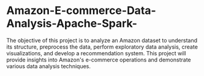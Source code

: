 # Amazon-E-commerce-Data-Analysis-Apache-Spark-
The objective of this project is to analyze an Amazon dataset to understand its structure, preprocess the data, perform exploratory data analysis, create visualizations, and develop a recommendation system. This project will provide insights into Amazon's e-commerce operations and demonstrate various data analysis techniques.
